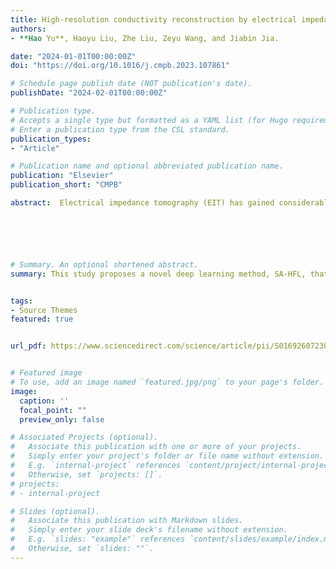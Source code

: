 ```yaml
---
title: High-resolution conductivity reconstruction by electrical impedance tomography using structure-aware hybrid-fusion learning
authors:
- **Hao Yu**, Haoyu Liu, Zhe Liu, Zeyu Wang, and Jiabin Jia.

date: "2024-01-01T00:00:00Z"
doi: "https://doi.org/10.1016/j.cmpb.2023.107861"

# Schedule page publish date (NOT publication's date).
publishDate: "2024-02-01T00:00:00Z"

# Publication type.
# Accepts a single type but formatted as a YAML list (for Hugo requirements).
# Enter a publication type from the CSL standard.
publication_types:
- "Article"

# Publication name and optional abbreviated publication name.
publication: "Elsevier"
publication_short: "CMPB"

abstract:  Electrical impedance tomography (EIT) has gained considerable attention in the medical field for the diagnosis of lung-related diseases, owing to its non-invasive and real-time characteristics. However, due to the ill-posedness and underdetermined nature of the inverse problem in EIT, suboptimal reconstruction performance and reduced robustness against the measurement noise and modeling errors are common issues. This study aims to mine the deep feature information from measurement voltages, acquired from the EIT sensor, to reconstruct the high-resolution conductivity distribution and enhance the robustness against the measurement noise and modeling errors using the deep learning method. A novel data-driven method named the structure-aware hybrid-fusion learning (SA-HFL) is proposed. SA-HFL is composed of three main components, a segmentation branch, a conductivity reconstruction branch, and a feature fusion module. These branches work in tandem to extract different feature information from the measurement voltage, which is then fused to reconstruct the conductivity distribution. The unique aspect of this network is its ability to utilize different features extracted from various branches to accomplish reconstruction objectives. To supervise the training of the network, we generated regular-shaped and lung-shaped EIT datasets through numerical calculations. The simulations and three experiments demonstrate that the proposed SA-HFL exhibits superior performance in qualitative and quantitative analyses, compared with five cutting-edge deep learning networks and the optical image-guided group sparsity (IGGS) method. The evaluation metrics, relative error (RE), mean structural similarity index (MSSIM), and peak signal-to-noise ratio (PSNR), are improved by implementing the SA-HFL method. For the regular-shaped dataset, the values are 0.119 (RE), 0.9882 (MSSIM), and 31.03 (PSNR). For the lung-shaped dataset, the values are 0.257 (RE), 0.9151 (MSSIM), and 18.67 (PSNR). Furthermore, the proposed network can be executed with appropriate parameters and efficient floating-point operations per second (FLOPs), concerning network complexity and inference speed. The reconstruction results indicate that fusing feature information from different branches enhances the accuracy of conductivity reconstruction in the EIT inverse problem. Moreover, the study shows that fusing different modalities of information to reconstruct the EIT conductivity distribution may be a future development direction.






# Summary. An optional shortened abstract.
summary: This study proposes a novel deep learning method, SA-HFL, that fuses multi-branch features to improve the accuracy and robustness of EIT conductivity reconstruction against noise and modeling errors.


tags:
- Source Themes
featured: true


url_pdf: https://www.sciencedirect.com/science/article/pii/S0169260723005278


# Featured image
# To use, add an image named `featured.jpg/png` to your page's folder. 
image:
  caption: ''
  focal_point: ""
  preview_only: false

# Associated Projects (optional).
#   Associate this publication with one or more of your projects.
#   Simply enter your project's folder or file name without extension.
#   E.g. `internal-project` references `content/project/internal-project/index.md`.
#   Otherwise, set `projects: []`.
# projects:
# - internal-project

# Slides (optional).
#   Associate this publication with Markdown slides.
#   Simply enter your slide deck's filename without extension.
#   E.g. `slides: "example"` references `content/slides/example/index.md`.
#   Otherwise, set `slides: ""`.
---
```




